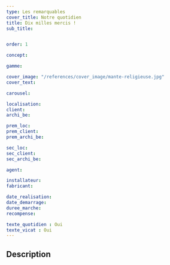 ```yaml
---
type: Les remarquables
cover_title: Notre quotidien
title: Dix milles mercis !
sub_title:


order: 1

concept:

gamme:

cover_image: "/references/cover_image/mante-religieuse.jpg"
cover_text:

carousel:

localisation:
client:
archi_be:

prem_loc:
prem_client:
prem_archi_be:

sec_loc:
sec_client:
sec_archi_be:

agent:

installateur:
fabricant:

date_realisation:
date_demarrage:
duree_marche:
recompense:

texte_quotidien : Oui
texte_vicat : Oui
---
```


## Description
